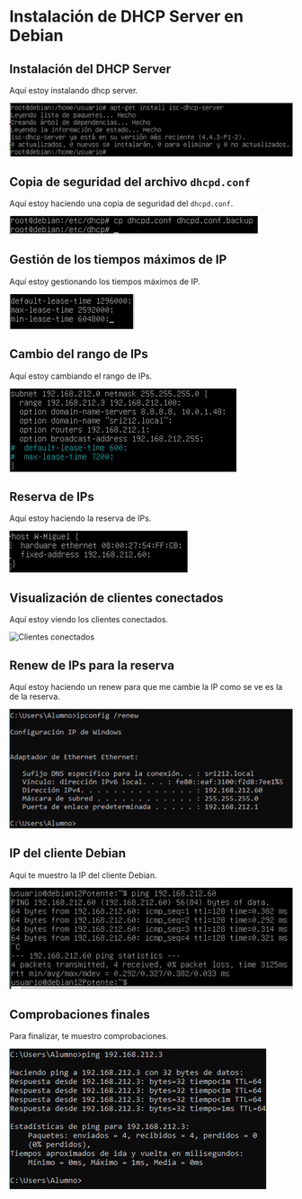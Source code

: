 # Instalación de DHCP Server en Debian

## Instalación del DHCP Server

Aquí estoy instalando dhcp server.

![Instalación del DHCP Server](../imagenes%20sri/instalar_rol.png)

## Copia de seguridad del archivo `dhcpd.conf`

Aquí estoy haciendo una copia de seguridad del `dhcpd.conf`.

![Copia de seguridad del archivo dhcpd.conf](../imagenes%20sri/backup.png)

## Gestión de los tiempos máximos de IP

Aquí estoy gestionando los tiempos máximos de IP.

![Gestión de tiempos máximos de IP](../imagenes%20sri/cambio_tiempo_maximo.png)

## Cambio del rango de IPs

Aquí estoy cambiando el rango de IPs.

![Cambio del rango de IPs](../imagenes%20sri/red.png)

## Reserva de IPs

Aquí estoy haciendo la reserva de IPs.

![Reserva de IPs](../imagenes%20sri/mac.png)

## Visualización de clientes conectados

Aquí estoy viendo los clientes conectados.

![Clientes conectados](../imagenes%20sri/regitrocli.png)

## Renew de IPs para la reserva

Aquí estoy haciendo un renew para que me cambie la IP como se ve es la de la reserva.

![Renew de IPs](../imagenes%20sri/renew.png)

## IP del cliente Debian

Aquí te muestro la IP del cliente Debian.

![IP del cliente Debian](../imagenes%20sri/pingu.png)

## Comprobaciones finales

Para finalizar, te muestro comprobaciones.

![Comprobaciones finales](../imagenes%20sri/pingw.png)
